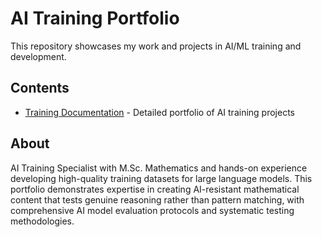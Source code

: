 # AI Training Portfolio
This repository showcases my work and projects in AI/ML training and development.

## Contents
- [Training Documentation](./AI-resistant-Mathematics-Questions.pdf) - Detailed portfolio of AI training projects

## About
AI Training Specialist with M.Sc. Mathematics and hands-on experience developing high-quality training datasets for large language models. This portfolio demonstrates expertise in creating AI-resistant mathematical content that tests genuine reasoning rather than pattern matching, with comprehensive AI model evaluation protocols and systematic testing methodologies.
